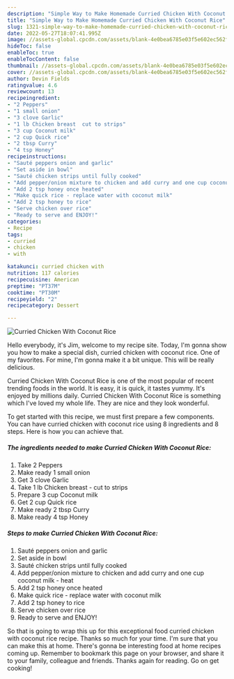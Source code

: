 ```yaml
---
description: "Simple Way to Make Homemade Curried Chicken With Coconut Rice"
title: "Simple Way to Make Homemade Curried Chicken With Coconut Rice"
slug: 1321-simple-way-to-make-homemade-curried-chicken-with-coconut-rice
date: 2022-05-27T18:07:41.995Z
image: //assets-global.cpcdn.com/assets/blank-4e0bea6785e03f5e602ec562f230caae08da540cada707380b4fe1bbebba43da.png
hideToc: false
enableToc: true
enableTocContent: false
thumbnail: //assets-global.cpcdn.com/assets/blank-4e0bea6785e03f5e602ec562f230caae08da540cada707380b4fe1bbebba43da.png
cover: //assets-global.cpcdn.com/assets/blank-4e0bea6785e03f5e602ec562f230caae08da540cada707380b4fe1bbebba43da.png
author: Devin Fields
ratingvalue: 4.6
reviewcount: 13
recipeingredient:
- "2 Peppers"
- "1 small onion"
- "3 clove Garlic"
- "1 lb Chicken breast  cut to strips"
- "3 cup Coconut milk"
- "2 cup Quick rice"
- "2 tbsp Curry"
- "4 tsp Honey"
recipeinstructions:
- "Sauté peppers onion and garlic"
- "Set aside in bowl"
- "Sauté chicken strips until fully cooked"
- "Add pepper/onion mixture to chicken and add curry and one cup coconut milk - heat"
- "Add 2 tsp honey once heated"
- "Make quick rice - replace water with coconut milk"
- "Add 2 tsp honey to rice"
- "Serve chicken over rice"
- "Ready to serve and ENJOY!"
categories:
- Recipe
tags:
- curried
- chicken
- with

katakunci: curried chicken with 
nutrition: 117 calories
recipecuisine: American
preptime: "PT37M"
cooktime: "PT30M"
recipeyield: "2"
recipecategory: Dessert

---
```



![Curried Chicken With Coconut Rice](//assets-global.cpcdn.com/assets/blank-4e0bea6785e03f5e602ec562f230caae08da540cada707380b4fe1bbebba43da.png)

Hello everybody, it's Jim, welcome to my recipe site. Today, I'm gonna show you how to make a special dish, curried chicken with coconut rice. One of my favorites. For mine, I'm gonna make it a bit unique. This will be really delicious.

Curried Chicken With Coconut Rice is one of the most popular of recent trending foods in the world. It is easy, it is quick, it tastes yummy. It's enjoyed by millions daily. Curried Chicken With Coconut Rice is something which I've loved my whole life. They are nice and they look wonderful.




To get started with this recipe, we must first prepare a few components. You can have curried chicken with coconut rice using 8 ingredients and 8 steps. Here is how you can achieve that.

<!--inarticleads1-->

##### The ingredients needed to make Curried Chicken With Coconut Rice:

1. Take 2 Peppers
1. Make ready 1 small onion
1. Get 3 clove Garlic
1. Take 1 lb Chicken breast - cut to strips
1. Prepare 3 cup Coconut milk
1. Get 2 cup Quick rice
1. Make ready 2 tbsp Curry
1. Make ready 4 tsp Honey




<!--inarticleads2-->

##### Steps to make Curried Chicken With Coconut Rice:

1. Sauté peppers onion and garlic
1. Set aside in bowl
1. Sauté chicken strips until fully cooked
1. Add pepper/onion mixture to chicken and add curry and one cup coconut milk - heat
1. Add 2 tsp honey once heated
1. Make quick rice - replace water with coconut milk
1. Add 2 tsp honey to rice
1. Serve chicken over rice
1. Ready to serve and ENJOY!



So that is going to wrap this up for this exceptional food curried chicken with coconut rice recipe. Thanks so much for your time. I'm sure that you can make this at home. There's gonna be interesting food at home recipes coming up. Remember to bookmark this page on your browser, and share it to your family, colleague and friends. Thanks again for reading. Go on get cooking!
